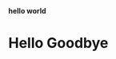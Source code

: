 <!DOCTYPE html>
<html>
<body>
<b>hello world</b>
</body>
</html>

<h1 class="ml11">
  <span class="text-wrapper">
    <span class="line line1"></span>
    <span class="letters">Hello Goodbye</span>
  </span>
</h1>

<script src="https://cdnjs.cloudflare.com/ajax/libs/animejs/2.0.2/anime.min.js"></script>
